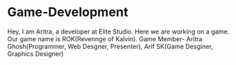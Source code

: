 # Game-Development
Hey, I am Aritra, a developer at Elite Studio. Here we are working on a game. Our game name is ROK(Revennge of Kalvin).
Game Member- Aritra Ghosh(Programmer, Web Desgner, Presenter), Arif SK(Game Desginer, Graphics Designer)
